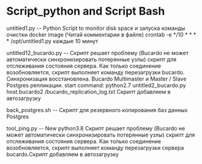 # Script_python and Script Bash

untitled1.py -- Python Script to monitor disk space и запуска команды очистки docker image (Читай комментарии в файле)
crontab -e 
*/10 * * * * /opt/untitled1.py каждые 10 минут

untitled12_bucardo.py -- Скрипт решает проблему (Bucardo не может автоматически синхронизировать потерянные узлы) скрипт для отслеживания состояния сервера. Как только соединение возобновляется, скрипт выполняет команду перезагрузки bucardo. Синхронизация восстановлена.
Bucardo Multimaster и Master / Slave Postgres репликации.
start command: python2.7 untitled2_bucardo.py host.bucardo2 /bucardo_replication_log.txt
Скрипт добавляем в автозагрузку

back_postgres.sh -- Скрипт для резервного копирования баз данных Postgres 

tool_ping.py -- New python3.8 Скрипт решает проблему (Bucardo не может автоматически синхронизировать потерянные узлы) скрипт для отслеживания состояния сервера. Как только соединение возобновляется, скрипт выполняет команду перезагрузки сервера bucardo.Скрипт добавляем в автозагрузку
